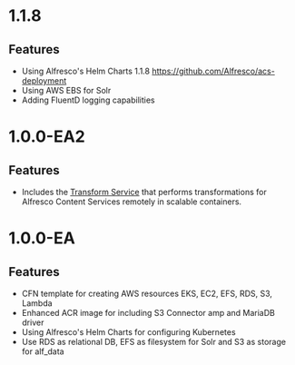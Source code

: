 # 1.1.8

## Features
* Using Alfresco's Helm Charts 1.1.8 https://github.com/Alfresco/acs-deployment
* Using AWS EBS for Solr
* Adding FluentD logging capabilities

# 1.0.0-EA2

## Features
* Includes the <a href='docs/transform-services.md'>Transform Service</a> that performs transformations for Alfresco Content Services remotely in scalable containers.

# 1.0.0-EA

## Features
* CFN template for creating AWS resources EKS, EC2, EFS, RDS, S3, Lambda
* Enhanced ACR image for including S3 Connector amp and MariaDB driver
* Using Alfresco's Helm Charts for configuring Kubernetes
* Use RDS as relational DB, EFS as filesystem for Solr and S3 as storage for alf_data